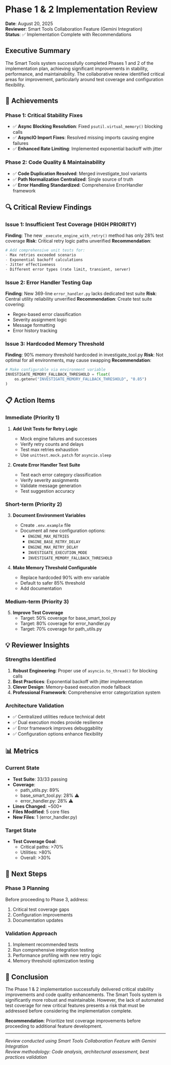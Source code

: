 # Phase 1 & 2 Implementation Review

**Date**: August 20, 2025  
**Reviewer**: Smart Tools Collaboration Feature (Gemini Integration)  
**Status**: ✅ Implementation Complete with Recommendations

## Executive Summary

The Smart Tools system successfully completed Phases 1 and 2 of the implementation plan, achieving significant improvements in stability, performance, and maintainability. The collaborative review identified critical areas for improvement, particularly around test coverage and configuration flexibility.

## 🎯 Achievements

### Phase 1: Critical Stability Fixes
- ✅ **Async Blocking Resolution**: Fixed `psutil.virtual_memory()` blocking calls
- ✅ **AsyncIO Import Fixes**: Resolved missing imports causing engine failures
- ✅ **Enhanced Rate Limiting**: Implemented exponential backoff with jitter

### Phase 2: Code Quality & Maintainability
- ✅ **Code Duplication Resolved**: Merged investigate_tool variants
- ✅ **Path Normalization Centralized**: Single source of truth
- ✅ **Error Handling Standardized**: Comprehensive ErrorHandler framework

## 🔍 Critical Review Findings

### Issue 1: Insufficient Test Coverage (HIGH PRIORITY)
**Finding**: The new `_execute_engine_with_retry()` method has only 28% test coverage
**Risk**: Critical retry logic paths unverified
**Recommendation**: 
```python
# Add comprehensive unit tests for:
- Max retries exceeded scenario
- Exponential backoff calculations
- Jitter effectiveness
- Different error types (rate limit, transient, server)
```

### Issue 2: Error Handler Testing Gap
**Finding**: New 369-line `error_handler.py` lacks dedicated test suite
**Risk**: Central utility reliability unverified
**Recommendation**: Create test suite covering:
- Regex-based error classification
- Severity assignment logic
- Message formatting
- Error history tracking

### Issue 3: Hardcoded Memory Threshold
**Finding**: 90% memory threshold hardcoded in investigate_tool.py
**Risk**: Not optimal for all environments, may cause swapping
**Recommendation**: 
```python
# Make configurable via environment variable
INVESTIGATE_MEMORY_FALLBACK_THRESHOLD = float(
    os.getenv("INVESTIGATE_MEMORY_FALLBACK_THRESHOLD", "0.85")
)
```

## 📋 Action Items

### Immediate (Priority 1)
1. **Add Unit Tests for Retry Logic**
   - Mock engine failures and successes
   - Verify retry counts and delays
   - Test max retries exhaustion
   - Use `unittest.mock.patch` for `asyncio.sleep`

2. **Create Error Handler Test Suite**
   - Test each error category classification
   - Verify severity assignments
   - Validate message generation
   - Test suggestion accuracy

### Short-term (Priority 2)
3. **Document Environment Variables**
   - Create `.env.example` file
   - Document all new configuration options:
     - `ENGINE_MAX_RETRIES`
     - `ENGINE_BASE_RETRY_DELAY`
     - `ENGINE_MAX_RETRY_DELAY`
     - `INVESTIGATE_EXECUTION_MODE`
     - `INVESTIGATE_MEMORY_FALLBACK_THRESHOLD`

4. **Make Memory Threshold Configurable**
   - Replace hardcoded 90% with env variable
   - Default to safer 85% threshold
   - Add documentation

### Medium-term (Priority 3)
5. **Improve Test Coverage**
   - Target: 50% coverage for base_smart_tool.py
   - Target: 80% coverage for error_handler.py
   - Target: 70% coverage for path_utils.py

## 💡 Reviewer Insights

### Strengths Identified
1. **Robust Engineering**: Proper use of `asyncio.to_thread()` for blocking calls
2. **Best Practices**: Exponential backoff with jitter implementation
3. **Clever Design**: Memory-based execution mode fallback
4. **Professional Framework**: Comprehensive error categorization system

### Architecture Validation
- ✅ Centralized utilities reduce technical debt
- ✅ Dual execution modes provide resilience
- ✅ Error framework improves debuggability
- ✅ Configuration options enhance flexibility

## 📊 Metrics

### Current State
- **Test Suite**: 33/33 passing
- **Coverage**: 
  - path_utils.py: 89%
  - base_smart_tool.py: 28% ⚠️
  - error_handler.py: 28% ⚠️
- **Lines Changed**: ~500+
- **Files Modified**: 5 core files
- **New Files**: 1 (error_handler.py)

### Target State
- **Test Coverage Goal**: 
  - Critical paths: >70%
  - Utilities: >80%
  - Overall: >30%

## 🚀 Next Steps

### Phase 3 Planning
Before proceeding to Phase 3, address:
1. Critical test coverage gaps
2. Configuration improvements
3. Documentation updates

### Validation Approach
1. Implement recommended tests
2. Run comprehensive integration testing
3. Performance profiling with new retry logic
4. Memory threshold optimization testing

## 📝 Conclusion

The Phase 1 & 2 implementation successfully delivered critical stability improvements and code quality enhancements. The Smart Tools system is significantly more robust and maintainable. However, the lack of automated test coverage for new critical features presents a risk that must be addressed before considering the implementation complete.

**Recommendation**: Prioritize test coverage improvements before proceeding to additional feature development.

---

*Review conducted using Smart Tools Collaboration Feature with Gemini Integration*  
*Review methodology: Code analysis, architectural assessment, best practices validation*